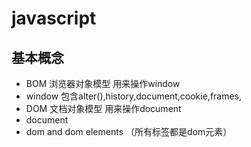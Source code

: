 # javascript

## 基本概念

- BOM 浏览器对象模型 用来操作window
- window 包含alter(),history,document,cookie,frames,
- DOM 文档对象模型 用来操作document
- document
- dom and dom elements （所有标签都是dom元素） 